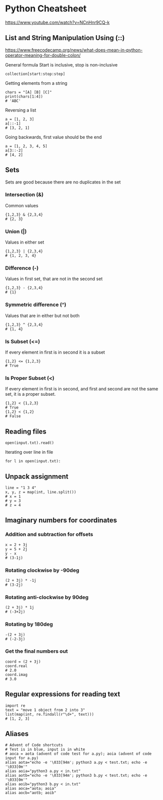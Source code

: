 # Python Cheatsheet

https://www.youtube.com/watch?v=NCnHnr9CQ-k

## List and String Manipulation Using (::)

https://www.freecodecamp.org/news/what-does-mean-in-python-operator-meaning-for-double-colon/

General formula
Start is inclusive, stop is non-inclusive

```
collection[start:stop:step]
```

Getting elements from a string

```
chars = "[A] [B] [C]"
print(chars[1:4])
# 'ABC'
```

Reversing a list

```
a = [1, 2, 3]
a[::-1]
# [3, 2, 1]
```

Going backwards, first value should be the end

```
a = [1, 2, 3, 4, 5]
a[3::-2]
# [4, 2]
```

## Sets

Sets are good because there are no duplicates in the set

### Intersection (&)

Common values

```
{1,2,3} & {2,3,4}
# {2, 3}
```

### Union (|)

Values in either set

```
{1,2,3} | {2,3,4}
# {1, 2, 3, 4}
```

### Difference (-)

Values in first set, that are not in the second set

```
{1,2,3} - {2,3,4}
# {1}
```

### Symmetric difference (^)

Values that are in either but not both

```
{1,2,3} ^ {2,3,4}
# {1, 4}
```

### Is Subset (<=)

If every element in first is in second it is a subset

```
{1,2} <= {1,2,3}
# True
```

### Is Proper Subset (<)

If every element in first is in second, and first and second are not the same set, it is a proper subset.

```
{1,2} < {1,2,3}
# True
{1,2} < {1,2}
# False
```

## Reading files

```
open(input.txt).read()
```

Iterating over line in file

```
for l in open(input.txt):
```

## Unpack assignment

```
line = "1 3 4"
x, y, z = map(int, line.split())
# x = 1
# y = 3
# z = 4
```

## Imaginary numbers for coordinates

### Addition and subtraction for offsets

```
x = 2 + 3j
y = 5 + 2j
y - x
# (3-1j)
```

### Rotating clockwise by -90deg

```
(2 + 3j) * -1j
# (3-2j)
```

### Rotating anti-clockwise by 90deg

```
(2 + 3j) * 1j
# (-3+2j)
```

### Rotating by 180deg

```
-(2 + 3j)
# (-2-3j)
```

### Get the final numbers out

```
coord = (2 + 3j)
coord.real
# 2.0
coord.imag
# 3.0
```

## Regular expressions for reading text

```
import re
text = "move 1 object from 2 into 3"
list(map(int, re.findall(r"\d+", text)))
# [1, 2, 3]
```

## Aliases

```
# Advent of Code shortcuts
# Test is in blue, input is in white
# aoca = aota (advent of code test for a.py); aoia (advent of code input for a.py)
alias aota="echo -e '\033[94m'; python3 a.py < test.txt; echo -e '\033[0m'"
alias aoia="python3 a.py < in.txt"
alias aotb="echo -e '\033[94m'; python3 b.py < test.txt; echo -e '\033[0m'"
alias aoib="python3 b.py < in.txt"
alias aoca="aota; aoia"
alias aocb="aotb; aoib"
```
